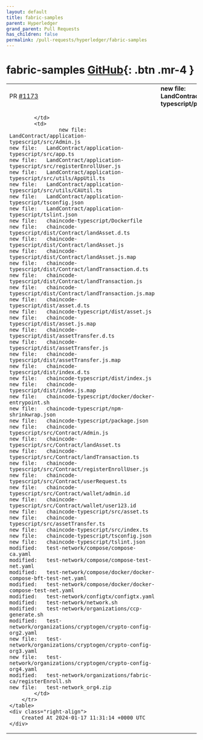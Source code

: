 ```yaml
---
layout: default
title: fabric-samples
parent: Hyperledger
grand_parent: Pull Requests
has_children: false
permalink: /pull-requests/hyperledger/fabric-samples
---
```


# fabric-samples <span class="fs-3 right-align">[GitHub](https://github.com/hyperledger/fabric-samples){: .btn .mr-4 }</span>


<div>
    <table>
        <tr>
            <td>
                PR <a href="https://github.com/hyperledger/fabric-samples/pull/1173" class=".btn">#1173</a>
            </td>
            <td>
                <b>
                    	new file:   LandContract/application-typescript/package.json
                </b>
            </td>
        </tr>
        <tr>
            <td>
                
            </td>
            <td>
                	new file:   LandContract/application-typescript/src/Admin.js
	new file:   LandContract/application-typescript/src/app.ts
	new file:   LandContract/application-typescript/src/registerEnrollUser.js
	new file:   LandContract/application-typescript/src/utils/AppUtil.ts
	new file:   LandContract/application-typescript/src/utils/CAUtil.ts
	new file:   LandContract/application-typescript/tsconfig.json
	new file:   LandContract/application-typescript/tslint.json
	new file:   chaincode-typescript/Dockerfile
	new file:   chaincode-typescript/dist/Contract/landAsset.d.ts
	new file:   chaincode-typescript/dist/Contract/landAsset.js
	new file:   chaincode-typescript/dist/Contract/landAsset.js.map
	new file:   chaincode-typescript/dist/Contract/landTransaction.d.ts
	new file:   chaincode-typescript/dist/Contract/landTransaction.js
	new file:   chaincode-typescript/dist/Contract/landTransaction.js.map
	new file:   chaincode-typescript/dist/asset.d.ts
	new file:   chaincode-typescript/dist/asset.js
	new file:   chaincode-typescript/dist/asset.js.map
	new file:   chaincode-typescript/dist/assetTransfer.d.ts
	new file:   chaincode-typescript/dist/assetTransfer.js
	new file:   chaincode-typescript/dist/assetTransfer.js.map
	new file:   chaincode-typescript/dist/index.d.ts
	new file:   chaincode-typescript/dist/index.js
	new file:   chaincode-typescript/dist/index.js.map
	new file:   chaincode-typescript/docker/docker-entrypoint.sh
	new file:   chaincode-typescript/npm-shrinkwrap.json
	new file:   chaincode-typescript/package.json
	new file:   chaincode-typescript/src/Contract/Admin.js
	new file:   chaincode-typescript/src/Contract/landAsset.ts
	new file:   chaincode-typescript/src/Contract/landTransaction.ts
	new file:   chaincode-typescript/src/Contract/registerEnrollUser.js
	new file:   chaincode-typescript/src/Contract/userRequest.ts
	new file:   chaincode-typescript/src/Contract/wallet/admin.id
	new file:   chaincode-typescript/src/Contract/wallet/user123.id
	new file:   chaincode-typescript/src/asset.ts
	new file:   chaincode-typescript/src/assetTransfer.ts
	new file:   chaincode-typescript/src/index.ts
	new file:   chaincode-typescript/tsconfig.json
	new file:   chaincode-typescript/tslint.json
	modified:   test-network/compose/compose-ca.yaml
	modified:   test-network/compose/compose-test-net.yaml
	modified:   test-network/compose/docker/docker-compose-bft-test-net.yaml
	modified:   test-network/compose/docker/docker-compose-test-net.yaml
	modified:   test-network/configtx/configtx.yaml
	modified:   test-network/network.sh
	modified:   test-network/organizations/ccp-generate.sh
	modified:   test-network/organizations/cryptogen/crypto-config-org2.yaml
	new file:   test-network/organizations/cryptogen/crypto-config-org3.yaml
	new file:   test-network/organizations/cryptogen/crypto-config-org4.yaml
	modified:   test-network/organizations/fabric-ca/registerEnroll.sh
	new file:   test-network_org4.zip
            </td>
        </tr>
    </table>
    <div class="right-align">
        Created At 2024-01-17 11:31:14 +0000 UTC
    </div>
</div>

